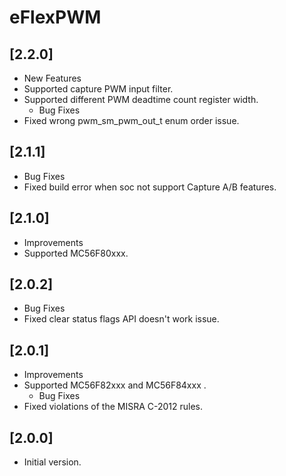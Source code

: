 # eFlexPWM

## [2.2.0]

- New Features
- Supported capture PWM input filter.
- Supported different PWM deadtime count register width.
  - Bug Fixes
- Fixed wrong pwm_sm_pwm_out_t enum order issue.

## [2.1.1]

- Bug Fixes
- Fixed build error when soc not support Capture A/B features.

## [2.1.0]

- Improvements
- Supported MC56F80xxx.

## [2.0.2]

- Bug Fixes
- Fixed clear status flags API doesn't work issue.

## [2.0.1]

- Improvements
- Supported MC56F82xxx and MC56F84xxx .
  - Bug Fixes
- Fixed violations of the MISRA C-2012 rules.

## [2.0.0]

- Initial version.
